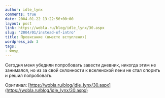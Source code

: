 ```yaml
---
author: idle_lynx
comments: true
date: 2004-01-22 13:22:56+00:00
layout: post
link: https://wobla.ru/blog/idle_lynx/30.aspx
slug: '2004/01/instead-of-intro'
title: Провисание (вместо вступления)
wordpress_id: 3
tags:
- Флуд
---
```


Сегодня меня убедили попробовать завести дневник, никогда этим не занимался, но из за свой склонности к вселенской лени не стал спорить и решил попробовать.

Оригинал: [https://wobla.ru/blog/idle_lynx/30.aspx](https://wobla.ru/blog/idle_lynx/30.aspx)
